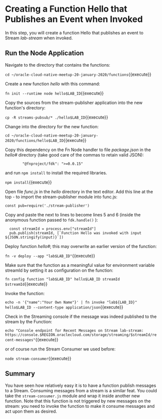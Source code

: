 # Creating a Function Hello that Publishes an Event when Invoked

In this step, you will create a function Hello that publishes an event to Stream *lab-stream* when invoked.

## Run the Node Application

Navigate to the directory that contains the functions:

`cd ~/oracle-cloud-native-meetup-20-january-2020/functions`{{execute}}

Create a new function *hello* with this command:

`fn init --runtime node hello$LAB_ID`{{execute}}

Copy the sources from the stream-publisher application into the new function's directory:

`cp -R streams-pubsub/* ./hello$LAB_ID`{{execute}}

Change into the directory for the new function:

`cd ~/oracle-cloud-native-meetup-20-january-2020/functions/hello$LAB_ID`{{execute}}

Copy this dependency on the Fn Node handler to file *package.json* in the *hello#* directory (take good care of the commas to retain valid JSON):

```
		"@fnproject/fdk": ">=0.0.15"
```

and run `npm install` to install the required libraries.

`npm install`{{execute}} 

Open file *func.js* in the *hello* directory in the text editor. Add this line at the top - to import the stream-publisher module into func.js: 

`const pub=require('./stream-publisher')`

Copy and paste the next to lines to become lines 5 and 6 (inside the anonymous function passed to `fdk.handle()` ):
```
  const streamId = process.env["streamId"]
  pub.publish(streamId, [`Function Hello was invoked with input ${JSON.stringify(input)}`])
```

Deploy function *hello#*; this may overwrite an earlier version of the function:

`fn -v deploy --app "lab$LAB_ID"`{{execute}}

Make sure that the function as a meaningful value for environment variable streamId by setting it as configuration on the function:

`fn config function "lab$LAB_ID" hello$LAB_ID streamId $streamId`{{execute}}

Invoke the function:

`echo -n '{"name":"Your Own Name"}' | fn invoke "lab${LAB_ID}" hello$LAB_ID --content-type application/json`{{execute}}

Check in the Streaming console if the message was indeed published to the stream by the Function:

`echo "Console endpoint for Recent Messages on Stream lab-stream: https://console.$REGION.oraclecloud.com/storage/streaming/$streamId/recent-messages"`{{execute}}

or of course run the Stream Consumer we used before:

`node stream-consumer`{{execute}}

## Summary
You have seen how relatively easy it is to have a function publish messages to a Stream. Consuming messages from a stream is a similar feat. You could take the `stream-consumer.js` module and wrap it inside another new function. Note that this function is not triggered by new messages on the stream: you need to invoke the function to make it consume messages and act upon them as desired.

